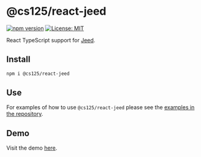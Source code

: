 # @cs125/react-jeed

[![npm version](https://badge.fury.io/js/%40cs125%2Freact-jeed.svg)](https://badge.fury.io/js/%40cs125%2Freact-jeed)
[![License: MIT](https://img.shields.io/badge/License-MIT-yellow.svg)](https://opensource.org/licenses/MIT)

React TypeScript support for [Jeed](https://github.com/cs125-illinois/jeed).

## Install

```bash
npm i @cs125/react-jeed
```

## Use

For examples of how to use `@cs125/react-jeed` please see the [examples in the repository](https://github.com/cs125-illinois/jeed/tree/master/react/example).

## Demo

Visit the demo [here](https://cs125-illinois.github.io/jeed/).
